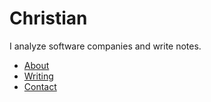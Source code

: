 # Christian
I analyze software companies and write notes.

- [About](/about)
- [Writing](/posts)
- [Contact](mailto:you@example.com)
